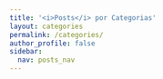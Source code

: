 ```yaml
---
title: '<i>Posts</i> por Categorias'
layout: categories
permalink: /categories/
author_profile: false
sidebar:
  nav: posts_nav
---
```

